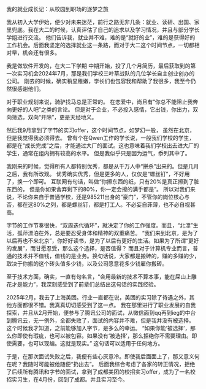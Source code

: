 我的就业成长记：从校园到职场的逐梦之旅

我从初入大学伊始，便少对未来迷茫，前行之路无非几条：就业、读研、出国、家里兜底。我在大二的时候，认真评估了自己的追求以及学习情况，并且与部分学长学姐进行交流。
他们告诉我，就业并不难，难的是“就好的业”，难的是获得好的工作机会。后面我坚定的选择就业这一条路，而对于大二这个时间节点，一切都相对早，机会还有很多。

我是做软件开发的，在大二下学期 中期开始，投了几个月简历，最后获取到的第一次实习机会2024年7月，那是我们学校三叶草战队的几位学长自主创业创办的公司。
刚去的时候，确实稍显稚嫩，学长们也包容我和帮助了我很多，我至今仍然很感谢他们。

对于职业规划来说，骑驴找马总是正常的。
在恋爱中，尚且有“你总不能阻止我奔向更好的人吧”之类的言论。
但是对于企业，不必投入感情，它出钱，你出力，双向筛选，双向“开除”，更是天经地义。

然后我9月拿到了字节的实习offer，这个时间节点，如梦幻一般， 虽然在北京，但是我觉得我必须得去。
曾有个在Qwen工作的学长说，一般我们学校的学生，都是在“成长完成”之后，才能通过大厂的面试。这也意味着我们学校出去进大厂的学生，通常在组内拥有较高的水平。
但是我似乎只是因为运气，忝列其中了。

我刚来的时候，觉得所有人都特别优秀，都是从千万人中“拼杀”出来的。但是几月之后，我有所改观。
优秀确实优秀，但是更多的人，仅仅是“螺丝钉”，不好用了，换一个即可。
互联网有句话，叫做“你擦东西的纸，只有20%是真正擦到了脏东西的， 但是你如果舍弃剩下的80%，你一定会擦的满手都是”。
所以对我们来说，不论你来自于普通学校，还是985211出身的“豪门”，不管你的岗位核心与否，都在这80%之列，都是螺丝钉，都是打工人。不必妄自菲薄，也不必自视甚高。

字节的工作节奏很快，“双周迭代循环”，就决定了你的工作强度。而且，“北漂”生活，孤萍漂泊在外，总是要忍受身体和精神的双重痛苦。
“我们来到北京，是为了以后再也不来北京”，你好好读书，是为了以后有更好的生活。如果为了所谓“更好的发展”，而甘愿忍受，那么这个选择，是否值得？
而且对于计算机专业而言，普通的技术并不值钱，值钱的是业务。换句话说，大家都是搬砖的，赚的多赚的少，取决于你搬的这个砖头值多少钱，以及公司愿意花多少钱雇你搬砖。

至于技术方面，确实，一直有句名言，“会用最新的技术不算本事，能在屎山上雕花才是能力”，我深刻感受到了前辈们总结出这句话的实践经验。

2025年2月，我去了上海美团。行业一直都在说，美团的实习除了待遇之外，其他方面都很不错。我真真切切感受到了这一点。
我在那里进行了职业发展的自我探索，并且从2月开始，便参与了腾讯公司的面试，从微信面到qq再到ieg的中台到腾讯云，无一例外，全都失败了，面试的内容并不难，但是我并没有被选择。
这个时候我才知道，之前能够加入字节，是多么的幸运。
“如果你能‘被选择’，那么你即使有瑕疵，也可以被包容。如果没有‘被选择’，那么拒绝你不需要理由。即使需要，也可以现编。这就是现实。”
这句话可以适用于任何地方。

于是，在那次面试失败之后，我便有些心灰意冷。即使我后面面上了，那又意义何在呢？我随时可能被他随便“扔出去”。
后面我综合考虑了各家的转正情况，拒绝了后续所有腾讯和字节的面试，拿到了成都美团的校招实习offer，成为了一名校招实习生，在4月份，回到了成都。并且实习至今。
